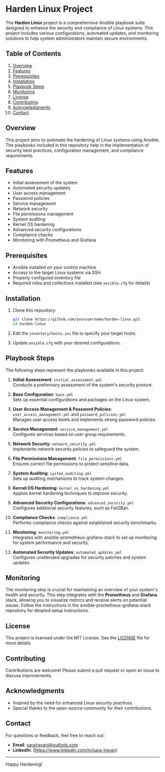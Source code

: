 
# Harden Linux Project

The **Harden Linux** project is a comprehensive Ansible playbook suite designed to enhance the security and compliance of Linux systems. This project includes various configurations, automated updates, and monitoring solutions to help system administrators maintain secure environments.

## Table of Contents

1. [Overview](#overview)
2. [Features](#features)
3. [Prerequisites](#prerequisites)
4. [Installation](#installation)
5. [Playbook Steps](#playbook-steps)
6. [Monitoring](#monitoring)
7. [License](#license)
8. [Contributing](#contributing)
9. [Acknowledgments](#acknowledgments)
10. [Contact](#contact)

## Overview

This project aims to automate the hardening of Linux systems using Ansible. The playbooks included in this repository help in the implementation of security best practices, configuration management, and compliance requirements.

## Features

- Initial assessment of the system
- Automated security updates
- User access management
- Password policies
- Service management
- Network security
- File permissions management
- System auditing
- Kernel OS hardening
- Advanced security configurations
- Compliance checks
- Monitoring with Prometheus and Grafana

## Prerequisites

- Ansible installed on your control machine
- Access to the target Linux systems via SSH
- Properly configured inventory file
- Required roles and collections installed (see `ansible.cfg` for details)

## Installation

1. Clone this repository:
   ```bash
   git clone https://github.com/yourusername/harden-linux.git
   cd harden-linux
   ```

2. Edit the `inventory/hosts.ini` file to specify your target hosts.

3. Update `ansible.cfg` with your desired configurations.

## Playbook Steps

The following steps represent the playbooks available in this project:

1. **Initial Assessment**: `initial_assessment.yml`  
   Conducts a preliminary assessment of the system's security posture.

2. **Base Configuration**: `base.yml`  
   Sets up essential configurations and packages on the Linux system.

3. **User Access Management & Password Policies**: `user_access_management.yml` and `password_policies.yml`  
   Manages user access levels and implements strong password policies.

4. **Service Management**: `service_management.yml`  
   Configures services based on user group requirements.

5. **Network Security**: `network_security.yml`  
   Implements network security policies to safeguard the system.

6. **File Permissions Management**: `file_permissions.yml`  
   Ensures correct file permissions to protect sensitive data.

7. **System Auditing**: `system_auditing.yml`  
   Sets up auditing mechanisms to track system changes.

8. **Kernel OS Hardening**: `kernel_os_hardening.yml`  
   Applies kernel hardening techniques to improve security.

9. **Advanced Security Configurations**: `advanced_security.yml`  
   Configures additional security features, such as Fail2Ban.

10. **Compliance Checks**: `compliance.yml`  
    Performs compliance checks against established security benchmarks.

11. **Monitoring**: `monitoring.yml`  
    Integrates with ansible-prometheus-grafana-stack to set up monitoring for system performance and security.

12. **Automated Security Updates**: `automated_updates.yml`  
    Configures unattended upgrades for security patches and system updates.

## Monitoring

The monitoring step is crucial for maintaining an overview of your system's health and security. This step integrates with the **Prometheus** and **Grafana** stack, allowing you to visualize metrics and receive alerts on potential issues. Follow the instructions in the ansible-prometheus-grafana-stack repository for detailed setup instructions.

## License

This project is licensed under the MIT License. See the [LICENSE](LICENSE) file for more details.

## Contributing

Contributions are welcome! Please submit a pull request or open an issue to discuss improvements.

## Acknowledgments

- Inspired by the need for enhanced Linux security practices.
- Special thanks to the open-source community for their contributions.

## Contact

For questions or feedback, feel free to reach out:

- **Email**: sarairavani@outlook.com
- **LinkedIn**: (https://www.linkedin.com/in/sara-iravan)

---

Happy Hardening!
